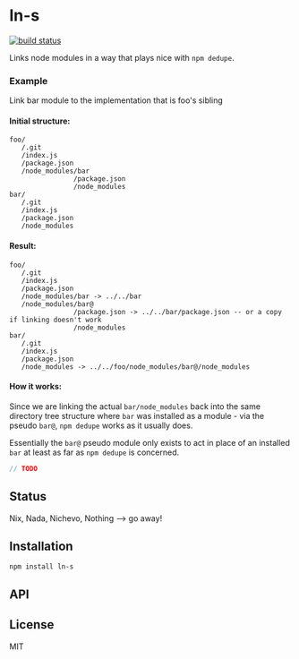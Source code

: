 # ln-s
[![build status](https://secure.travis-ci.org/thlorenz/ln-s.png)](http://travis-ci.org/thlorenz/ln-s)

Links node modules in a way that plays nice with `npm dedupe`.

### Example 

Link bar module to the implementation that is foo's sibling

#### Initial structure:

```
foo/
   /.git
   /index.js
   /package.json
   /node_modules/bar
                /package.json
                /node_modules
bar/
   /.git
   /index.js
   /package.json
   /node_modules
```

#### Result:

```
foo/
   /.git
   /index.js
   /package.json
   /node_modules/bar -> ../../bar
   /node_modules/bar@
                /package.json -> ../../bar/package.json -- or a copy if linking doesn't work
                /node_modules
bar/
   /.git
   /index.js
   /package.json
   /node_modules -> ../../foo/node_modules/bar@/node_modules
```

#### How it works:

Since we are linking the actual `bar/node_modules` back into the same directory tree structure where `bar` was installed as
a module - via the pseudo `bar@`, `npm dedupe` works as it usually does.

Essentially the `bar@` pseudo module only exists to act in place of an installed `bar` at least as far as `npm dedupe`
is concerned. 

```js
// TODO
```

## Status

Nix, Nada, Nichevo, Nothing --> go away!

## Installation

    npm install ln-s

## API


## License

MIT

